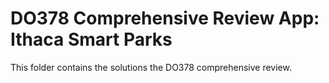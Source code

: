 # DO378 Comprehensive Review App: Ithaca Smart Parks

This folder contains the solutions the DO378 comprehensive review.

